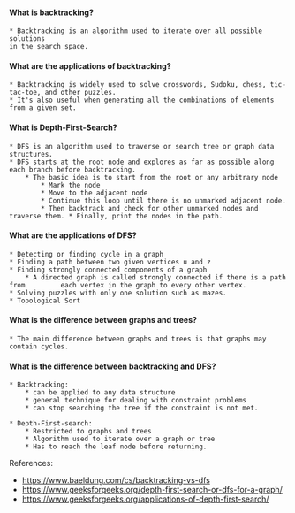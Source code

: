 #### What is backtracking?
	* Backtracking is an algorithm used to iterate over all possible solutions
	in the search space.

#### What are the applications of backtracking?
	* Backtracking is widely used to solve crosswords, Sudoku, chess, tic-tac-toe, and other puzzles.
	* It's also useful when generating all the combinations of elements from a given set.

#### What is Depth-First-Search?
	* DFS is an algorithm used to traverse or search tree or graph data structures.
	* DFS starts at the root node and explores as far as possible along each branch before backtracking.
		* The basic idea is to start from the root or any arbitrary node
			* Mark the node
			* Move to the adjacent node
			* Continue this loop until there is no unmarked adjacent node.
			* Then backtrack and check for other unmarked nodes and traverse them. * Finally, print the nodes in the path.

#### What are the applications of DFS?
	* Detecting or finding cycle in a graph
	* Finding a path between two given vertices u and z
	* Finding strongly connected components of a graph
		* A directed graph is called strongly connected if there is a path from 		each vertex in the graph to every other vertex.
	* Solving puzzles with only one solution such as mazes.
	* Topological Sort

#### What is the difference between graphs and trees?
	* The main difference between graphs and trees is that graphs may contain cycles.

#### What is the difference between backtracking and DFS?
	* Backtracking:
		* can be applied to any data structure
		* general technique for dealing with constraint problems
		* can stop searching the tree if the constraint is not met.

	* Depth-First-search:
		* Restricted to graphs and trees
		* Algorithm used to iterate over a graph or tree
		* Has to reach the leaf node before returning.


References: 
* https://www.baeldung.com/cs/backtracking-vs-dfs
* https://www.geeksforgeeks.org/depth-first-search-or-dfs-for-a-graph/
* https://www.geeksforgeeks.org/applications-of-depth-first-search/